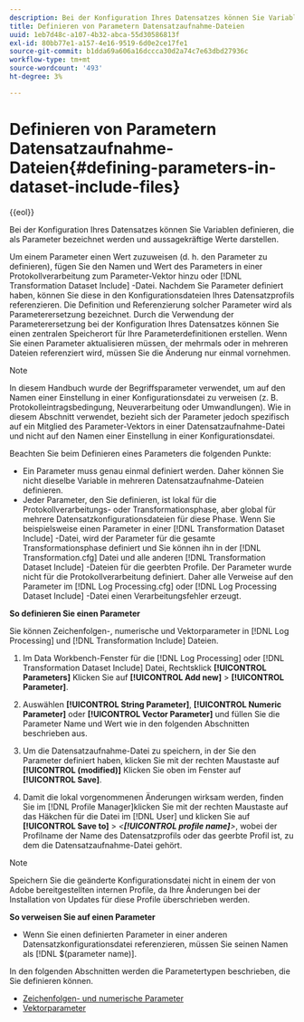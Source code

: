 ```yaml
---
description: Bei der Konfiguration Ihres Datensatzes können Sie Variablen definieren, die als Parameter bezeichnet werden und aussagekräftige Werte darstellen.
title: Definieren von Parametern Datensatzaufnahme-Dateien
uuid: 1eb7d48c-a107-4b32-abca-55d30586813f
exl-id: 80bb77e1-a157-4e16-9519-6d0e2ce17fe1
source-git-commit: b1dda69a606a16dccca30d2a74c7e63dbd27936c
workflow-type: tm+mt
source-wordcount: '493'
ht-degree: 3%

---
```


# Definieren von Parametern Datensatzaufnahme-Dateien{#defining-parameters-in-dataset-include-files}

{{eol}}

Bei der Konfiguration Ihres Datensatzes können Sie Variablen definieren, die als Parameter bezeichnet werden und aussagekräftige Werte darstellen.

Um einem Parameter einen Wert zuzuweisen (d. h. den Parameter zu definieren), fügen Sie den Namen und Wert des Parameters in einer Protokollverarbeitung zum Parameter-Vektor hinzu oder [!DNL Transformation Dataset Include] -Datei. Nachdem Sie Parameter definiert haben, können Sie diese in den Konfigurationsdateien Ihres Datensatzprofils referenzieren. Die Definition und Referenzierung solcher Parameter wird als Parameterersetzung bezeichnet. Durch die Verwendung der Parameterersetzung bei der Konfiguration Ihres Datensatzes können Sie einen zentralen Speicherort für Ihre Parameterdefinitionen erstellen. Wenn Sie einen Parameter aktualisieren müssen, der mehrmals oder in mehreren Dateien referenziert wird, müssen Sie die Änderung nur einmal vornehmen.

>[!NOTE]
>
>In diesem Handbuch wurde der Begriffsparameter verwendet, um auf den Namen einer Einstellung in einer Konfigurationsdatei zu verweisen (z. B. Protokolleintragsbedingung, Neuverarbeitung oder Umwandlungen). Wie in diesem Abschnitt verwendet, bezieht sich der Parameter jedoch spezifisch auf ein Mitglied des Parameter-Vektors in einer Datensatzaufnahme-Datei und nicht auf den Namen einer Einstellung in einer Konfigurationsdatei.

Beachten Sie beim Definieren eines Parameters die folgenden Punkte:

* Ein Parameter muss genau einmal definiert werden. Daher können Sie nicht dieselbe Variable in mehreren Datensatzaufnahme-Dateien definieren.
* Jeder Parameter, den Sie definieren, ist lokal für die Protokollverarbeitungs- oder Transformationsphase, aber global für mehrere Datensatzkonfigurationsdateien für diese Phase. Wenn Sie beispielsweise einen Parameter in einer [!DNL Transformation Dataset Include] -Datei, wird der Parameter für die gesamte Transformationsphase definiert und Sie können ihn in der [!DNL Transformation.cfg] Datei und alle anderen [!DNL Transformation Dataset Include] -Dateien für die geerbten Profile. Der Parameter wurde nicht für die Protokollverarbeitung definiert. Daher alle Verweise auf den Parameter im [!DNL Log Processing.cfg] oder [!DNL Log Processing Dataset Include] -Datei einen Verarbeitungsfehler erzeugt.

**So definieren Sie einen Parameter**

Sie können Zeichenfolgen-, numerische und Vektorparameter in [!DNL Log Processing] und [!DNL Transformation Include] Dateien.

1. Im Data Workbench-Fenster für die [!DNL Log Processing] oder [!DNL Transformation Dataset Include] Datei, Rechtsklick **[!UICONTROL Parameters]** Klicken Sie auf **[!UICONTROL Add new]** > **[!UICONTROL Parameter]**.

1. Auswählen **[!UICONTROL String Parameter]**, **[!UICONTROL Numeric Parameter]** oder **[!UICONTROL Vector Parameter]** und füllen Sie die Parameter Name und Wert wie in den folgenden Abschnitten beschrieben aus.

1. Um die Datensatzaufnahme-Datei zu speichern, in der Sie den Parameter definiert haben, klicken Sie mit der rechten Maustaste auf **[!UICONTROL (modified)]** Klicken Sie oben im Fenster auf **[!UICONTROL Save]**.

1. Damit die lokal vorgenommenen Änderungen wirksam werden, finden Sie im [!DNL Profile Manager]klicken Sie mit der rechten Maustaste auf das Häkchen für die Datei im [!DNL User] und klicken Sie auf **[!UICONTROL Save to]** > *&lt;**[!UICONTROL profile name]**>*, wobei der Profilname der Name des Datensatzprofils oder das geerbte Profil ist, zu dem die Datensatzaufnahme-Datei gehört.

>[!NOTE]
>
>Speichern Sie die geänderte Konfigurationsdatei nicht in einem der von Adobe bereitgestellten internen Profile, da Ihre Änderungen bei der Installation von Updates für diese Profile überschrieben werden.

**So verweisen Sie auf einen Parameter**

* Wenn Sie einen definierten Parameter in einer anderen Datensatzkonfigurationsdatei referenzieren, müssen Sie seinen Namen als [!DNL $(parameter name)].

In den folgenden Abschnitten werden die Parametertypen beschrieben, die Sie definieren können.

* [Zeichenfolgen- und numerische Parameter](../../../../home/c-dataset-const-proc/c-dataset-inc-files/c-def-param-dataset-inc-files/c-string-num-param.md#concept-14f391ce107c4a3dad827ec7967f1080)
* [Vektorparameter](../../../../home/c-dataset-const-proc/c-dataset-inc-files/c-def-param-dataset-inc-files/c-vector-param.md#concept-adb42a5474e245a9996d0aa8d5d522d0)

